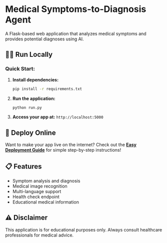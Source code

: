 # Medical Symptoms-to-Diagnosis Agent

A Flask-based web application that analyzes medical symptoms and provides potential diagnoses using AI.

## 🏃‍♂️ Run Locally

### Quick Start:

1. **Install dependencies:**
   ```bash
   pip install -r requirements.txt
   ```

2. **Run the application:**
   ```bash
   python run.py
   ```

3. **Access your app at:** `http://localhost:5000`

## 🚀 Deploy Online

Want to make your app live on the internet? Check out the **[Easy Deployment Guide](DEPLOYMENT.md)** for simple step-by-step instructions!

## 📋 Features

- Symptom analysis and diagnosis
- Medical image recognition
- Multi-language support
- Health check endpoint
- Educational medical information

## ⚠️ Disclaimer

This application is for educational purposes only. Always consult healthcare professionals for medical advice. 
